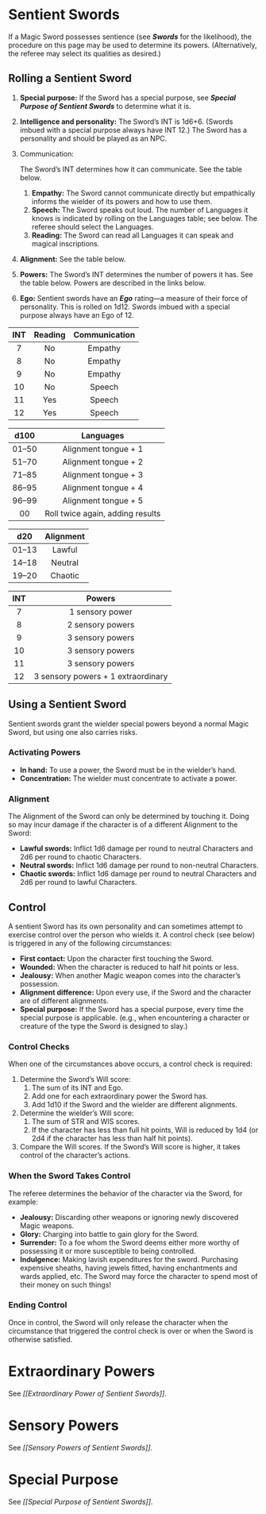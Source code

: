 # Sentient Swords

If a Magic Sword possesses sentience (see ***Swords*** for the likelihood), the procedure on this page may be used to determine its powers. (Alternatively, the referee may select its qualities as desired.)

## Rolling a Sentient Sword

1. **Special purpose:** If the Sword has a special purpose, see ***Special Purpose of Sentient Swords*** to determine what it is.

2. **Intelligence and personality:** The Sword’s INT is 1d6+6. (Swords imbued with a special purpose always have INT 12.) The Sword has a personality and should be played as an NPC.

3. Communication:

    

   The Sword’s INT determines how it can communicate. See the table below.

   1. **Empathy:** The Sword cannot communicate directly but empathically informs the wielder of its powers and how to use them.
   2. **Speech:** The Sword speaks out loud. The number of Languages it knows is indicated by rolling on the Languages table; see below. The referee should select the Languages.
   3. **Reading:** The Sword can read all Languages it can speak and magical inscriptions.

4. **Alignment:** See the table below.

5. **Powers:** The Sword’s INT determines the number of powers it has. See the table below. Powers are described in the links below.

6. **Ego:** Sentient swords have an ***Ego*** rating—a measure of their force of personality. This is rolled on 1d12. Swords imbued with a special purpose always have an Ego of 12.

| INT  | Reading | Communication |
| :--: | :-----: | :-----------: |
|  7   |   No    |    Empathy    |
|  8   |   No    |    Empathy    |
|  9   |   No    |    Empathy    |
|  10  |   No    |    Speech     |
|  11  |   Yes   |    Speech     |
|  12  |   Yes   |    Speech     |

| d100  |            Languages             |
| :---: | :------------------------------: |
| 01–50 |       Alignment tongue + 1       |
| 51–70 |       Alignment tongue + 2       |
| 71–85 |       Alignment tongue + 3       |
| 86–95 |       Alignment tongue + 4       |
| 96–99 |       Alignment tongue + 5       |
|  00   | Roll twice again, adding results |

|  d20  | Alignment |
| :---: | :-------: |
| 01–13 |  Lawful   |
| 14–18 |  Neutral  |
| 19–20 |  Chaotic  |

| INT  |               Powers               |
| :--: | :--------------------------------: |
|  7   |          1 sensory power           |
|  8   |          2 sensory powers          |
|  9   |          3 sensory powers          |
|  10  |          3 sensory powers          |
|  11  |          3 sensory powers          |
|  12  | 3 sensory powers + 1 extraordinary |

## Using a Sentient Sword

Sentient swords grant the wielder special powers beyond a normal Magic Sword, but using one also carries risks.

### Activating Powers

- **In hand:** To use a power, the Sword must be in the wielder’s hand.
- **Concentration:** The wielder must concentrate to activate a power.

### Alignment

The Alignment of the Sword can only be determined by touching it. Doing so may incur damage if the character is of a different Alignment to the Sword:

- **Lawful swords:** Inflict 1d6 damage per round to neutral Characters and 2d6 per round to chaotic Characters.
- **Neutral swords:** Inflict 1d6 damage per round to non-neutral Characters.
- **Chaotic swords:** Inflict 1d6 damage per round to neutral Characters and 2d6 per round to lawful Characters.

## Control

A sentient Sword has its own personality and can sometimes attempt to exercise control over the person who wields it. A control check (see below) is triggered in any of the following circumstances:

- **First contact:** Upon the character first touching the Sword.
- **Wounded:** When the character is reduced to half hit points or less.
- **Jealousy:** When another Magic weapon comes into the character’s possession.
- **Alignment difference:** Upon every use, if the Sword and the character are of different alignments.
- **Special purpose:** If the Sword has a special purpose, every time the special purpose is applicable. (e.g., when encountering a character or creature of the type the Sword is designed to slay.)

### Control Checks

When one of the circumstances above occurs, a control check is required:

1. Determine the Sword’s Will score:
   1. The sum of its INT and Ego.
   2. Add one for each extraordinary power the Sword has.
   3. Add 1d10 if the Sword and the wielder are different alignments.
2. Determine the wielder’s Will score:
   1. The sum of STR and WIS scores.
   2. If the character has less than full hit points, Will is reduced by 1d4 (or 2d4 if the character has less than half hit points).
3. Compare the Will scores. If the Sword’s Will score is higher, it takes control of the character’s actions.

### When the Sword Takes Control

The referee determines the behavior of the character via the Sword, for example:

- **Jealousy:** Discarding other weapons or ignoring newly discovered Magic weapons.
- **Glory:** Charging into battle to gain glory for the Sword.
- **Surrender:** To a foe whom the Sword deems either more worthy of possessing it or more susceptible to being controlled.
- **Indulgence:** Making lavish expenditures for the sword. Purchasing expensive sheaths, having jewels fitted, having enchantments and wards applied, etc. The Sword may force the character to spend most of their money on such things!

### Ending Control

Once in control, the Sword will only release the character when the circumstance that triggered the control check is over or when the Sword is otherwise satisfied.

# Extraordinary Powers

See *[[Extraordinary Power of Sentient Swords]]*.

# Sensory Powers

See *[[Sensory Powers of Sentient Swords]]*.

# Special Purpose

See *[[Special Purpose of Sentient Swords]]*.